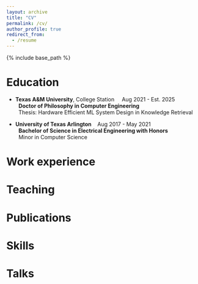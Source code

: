 ```yaml
---
layout: archive
title: "CV"
permalink: /cv/
author_profile: true
redirect_from:
  - /resume
---
```


{% include base_path %}

Education
======

* **Texas A&M University**, College Station  &nbsp; &nbsp; Aug 2021 - Est. 2025   
&nbsp; **Doctor of Philosophy in Computer Engineering**     
&nbsp; Thesis: Hardware Efficient ML System Design in Knowledge Retrieval

* **University of Texas Arlington** &nbsp;&nbsp; Aug 2017 - May 2021   
&nbsp; **Bachelor of Science in Electrical Engineering with Honors**  
&nbsp; Minor in Computer Science  


Work experience
======

Teaching
======

Publications
======

Skills
======



  
Talks
======

  
